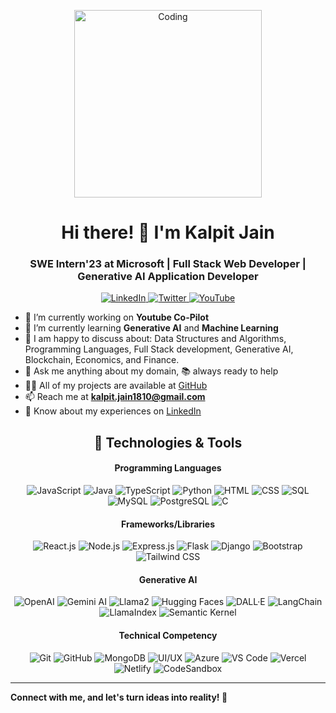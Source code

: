 <p align="center">
  <img width="300" src="https://miro.medium.com/v2/resize:fit:1360/format:webp/1*zVnWJtyGOX_kUIDm6ccCfQ.gif" alt="Coding">
</p>

<h1 align="center">Hi there! 👋 I'm Kalpit Jain</h1>
<h3 align="center">SWE Intern'23 at Microsoft | Full Stack Web Developer | Generative AI Application Developer</h3>

<p align="center">
  <a href="https://linkedin.com/in/kalpitjain18/" target="_blank">
    <img src="https://img.shields.io/badge/-LinkedIn-0077B5?style=flat-square&logo=linkedin&logoColor=white" alt="LinkedIn">
  </a>
  <a href="https://twitter.com/_kalpitjain_" target="_blank">
    <img src="https://img.shields.io/badge/-Twitter-1DA1F2?style=flat-square&logo=twitter&logoColor=white" alt="Twitter">
  </a>
  <a href="https://www.youtube.com/@kalpit_jain" target="_blank">
    <img src="https://img.shields.io/badge/-YouTube-FF0000?style=flat-square&logo=youtube&logoColor=white" alt="YouTube">
  </a>
</p>

- 🔭 I’m currently working on **Youtube Co-Pilot**
- 🌱 I’m currently learning **Generative AI** and **Machine Learning**
- 🤝 I am happy to discuss about: Data Structures and Algorithms, Programming Languages, Full Stack development, Generative AI, Blockchain, Economics, and Finance.
- 💬 Ask me anything about my domain, 📚 always ready to help
- 👨‍💻 All of my projects are available at [GitHub](https://github.com/kalpitjain)
- 📫 Reach me at **kalpit.jain1810@gmail.com**
- 📄 Know about my experiences on [LinkedIn](https://www.linkedin.com/in/kalpitjain18/)

<h2 align="center">🚀 Technologies & Tools</h2>

<h4 align="center">Programming Languages</h4>
<p align="center">
  <img src="https://img.shields.io/badge/-JavaScript-F7DF1E?style=flat-square&logo=javascript&logoColor=white" alt="JavaScript">
  <img src="https://img.shields.io/badge/-Java-007396?style=flat-square&logo=java&logoColor=white" alt="Java">
  <img src="https://img.shields.io/badge/-TypeScript-3178C6?style=flat-square&logo=typescript&logoColor=white" alt="TypeScript">
  <img src="https://img.shields.io/badge/-Python-3776AB?style=flat-square&logo=python&logoColor=white" alt="Python">
  <img src="https://img.shields.io/badge/-HTML-E34F26?style=flat-square&logo=html5&logoColor=white" alt="HTML">
  <img src="https://img.shields.io/badge/-CSS-1572B6?style=flat-square&logo=css3&logoColor=white" alt="CSS">
  <img src="https://img.shields.io/badge/-SQL-4479A1?style=flat-square&logo=sql&logoColor=white" alt="SQL">
  <img src="https://img.shields.io/badge/-MySQL-4479A1?style=flat-square&logo=mysql&logoColor=white" alt="MySQL">
  <img src="https://img.shields.io/badge/-PostgreSQL-336791?style=flat-square&logo=postgresql&logoColor=white" alt="PostgreSQL">
  <img src="https://img.shields.io/badge/-C-A8B9CC?style=flat-square&logo=c&logoColor=white" alt="C">
</p>

<h4 align="center">Frameworks/Libraries</h4>
<p align="center">
  <img src="https://img.shields.io/badge/-React.js-61DAFB?style=flat-square&logo=react&logoColor=white" alt="React.js">
  <img src="https://img.shields.io/badge/-Node.js-339933?style=flat-square&logo=node.js&logoColor=white" alt="Node.js">
  <img src="https://img.shields.io/badge/-Express.js-000000?style=flat-square&logo=express&logoColor=white" alt="Express.js">
  <img src="https://img.shields.io/badge/-Flask-000000?style=flat-square&logo=flask&logoColor=white" alt="Flask">
  <img src="https://img.shields.io/badge/-Django-092E20?style=flat-square&logo=django&logoColor=white" alt="Django">
  <img src="https://img.shields.io/badge/-Bootstrap-7952B3?style=flat-square&logo=bootstrap&logoColor=white" alt="Bootstrap">
  <img src="https://img.shields.io/badge/-Tailwind_CSS-38B2AC?style=flat-square&logo=tailwind-css&logoColor=white" alt="Tailwind CSS">
</p>

<h4 align="center">Generative AI</h4>
<p align="center">
  <img src="https://img.shields.io/badge/-OpenAI-0082C3?style=flat-square&logo=openai&logoColor=white" alt="OpenAI">
  <img src="https://img.shields.io/badge/-Gemini_AI-3F49CC?style=flat-square&logo=gemini-ai&logoColor=white" alt="Gemini AI">
  <img src="https://img.shields.io/badge/-Llama2-FFA07A?style=flat-square&logo=llama2&logoColor=white" alt="Llama2">
  <img src="https://img.shields.io/badge/-Hugging_Faces-1766B3?style=flat-square&logo=hugging-face&logoColor=white" alt="Hugging Faces">
  <img src="https://img.shields.io/badge/-DALL·E-000000?style=flat-square&logo=dalle&logoColor=white" alt="DALL·E">
  <img src="https://img.shields.io/badge/-LangChain-1E1E1E?style=flat-square&logo=langchain&logoColor=white" alt="LangChain">
  <img src="https://img.shields.io/badge/-LlamaIndex-FFA07A?style=flat-square&logo=llama-indiex&logoColor=white" alt="LlamaIndex">
  <img src="https://img.shields.io/badge/-Semantic_Kernel-6550E9?style=flat-square&logo=semantic-kernel&logoColor=white" alt="Semantic Kernel">
</p>

<h4 align="center">Technical Competency</h4>
<p align="center">
  <img src="https://img.shields.io/badge/-Git-F05032?style=flat-square&logo=git&logoColor=white" alt="Git">
  <img src="https://img.shields.io/badge/-GitHub-181717?style=flat-square&logo=github&logoColor=white" alt="GitHub">
  <img src="https://img.shields.io/badge/-MongoDB-4DB33D?style=flat-square&logo=mongodb&logoColor=white" alt="MongoDB">
  <img src="https://img.shields.io/badge/-UI/UX-4FC08D?style=flat-square" alt="UI/UX">
  <img src="https://img.shields.io/badge/-Azure-0089D6?style=flat-square&logo=microsoft-azure&logoColor=white" alt="Azure">
  <img src="https://img.shields.io/badge/-VS%20Code-007ACC?style=flat-square&logo=visual-studio-code&logoColor=white" alt="VS Code">
  <img src="https://img.shields.io/badge/-Vercel-000000?style=flat-square&logo=vercel&logoColor=white" alt="Vercel">
  <img src="https://img.shields.io/badge/-Netlify-00C7B7?style=flat-square&logo=netlify&logoColor=white" alt="Netlify">
  <img src="https://img.shields.io/badge/-CodeSandbox-000000?style=flat-square&logo=codesandbox&logoColor=white" alt="CodeSandbox">
</p>

<hr/>
<strong align="center">
  Connect with me, and let's turn ideas into reality! 🚀
</strong>
